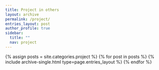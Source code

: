```yaml
---
title: Project in others
layout: archive
permalink: /project/
entries_layout: post
author_profile: true
sidebar:
  title: ""
  nav: project
---
```


{% assign posts = site.categories.project %}
{% for post in posts %} {% include archive-single.html type=page.entries_layout %} {% endfor %}